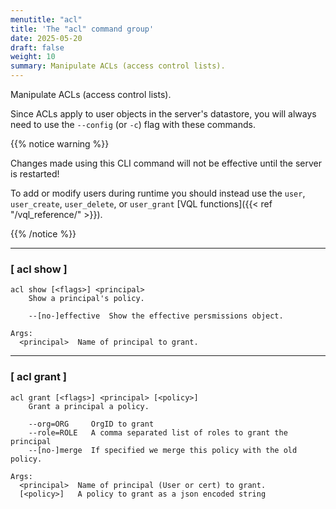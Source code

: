 ```yaml
---
menutitle: "acl"
title: 'The "acl" command group'
date: 2025-05-20
draft: false
weight: 10
summary: Manipulate ACLs (access control lists).
---
```


Manipulate ACLs (access control lists).

Since ACLs apply to user objects in the server's datastore, you will always need
to use the `--config` (or `-c`) flag with these commands.

{{% notice warning %}}

Changes made using this CLI command will not be effective until the server is
restarted!

To add or modify users during runtime you should instead use the `user`,
`user_create`, `user_delete`, or `user_grant` [VQL functions]({{< ref
"/vql_reference/" >}}).

{{% /notice %}}

---

### [ acl show ]

```text
acl show [<flags>] <principal>
    Show a principal's policy.

    --[no-]effective  Show the effective persmissions object.

Args:
  <principal>  Name of principal to grant.
```

---

### [ acl grant ]

```text
acl grant [<flags>] <principal> [<policy>]
    Grant a principal a policy.

    --org=ORG     OrgID to grant
    --role=ROLE   A comma separated list of roles to grant the principal
    --[no-]merge  If specified we merge this policy with the old policy.

Args:
  <principal>  Name of principal (User or cert) to grant.
  [<policy>]   A policy to grant as a json encoded string
```
